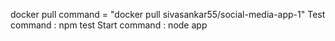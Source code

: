 docker pull command = "docker pull sivasankar55/social-media-app-1"
Test command : npm test
Start command : node app
